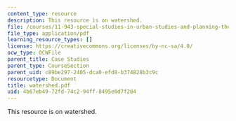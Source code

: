 ```yaml
---
content_type: resource
description: This resource is on watershed.
file: /courses/11-943-special-studies-in-urban-studies-and-planning-the-cardener-river-corridor-workshop-fall-2001/4b67eb4972fd74c294ff8495e0d7f204_watershed.pdf
file_type: application/pdf
learning_resource_types: []
license: https://creativecommons.org/licenses/by-nc-sa/4.0/
ocw_type: OCWFile
parent_title: Case Studies
parent_type: CourseSection
parent_uid: c89be297-2405-dca0-efd8-b374828b3c9c
resourcetype: Document
title: watershed.pdf
uid: 4b67eb49-72fd-74c2-94ff-8495e0d7f204
---
```

This resource is on watershed.